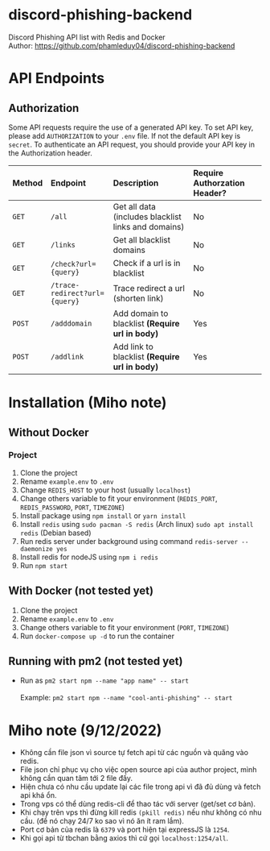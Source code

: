 # discord-phishing-backend
Discord Phishing API list with Redis and Docker<br>
Author: https://github.com/phamleduy04/discord-phishing-backend

# API Endpoints
## Authorization
Some API requests require the use of a generated API key. To set API key, please add `AUTHORIZATION` to your `.env` file. If not the default API key is `secret`. To authenticate an API request, you should provide your API key in the Authorization header.

| Method | Endpoint | Description | Require Authorzation Header? |
| :--- | :--- | :--- | :--- |
| `GET` | `/all` | Get all data (includes blacklist links and domains) | No |
| `GET` | `/links` | Get all blacklist domains | No |
| `GET` | `/check?url={query}` | Check if a url is in blacklist | No |
| `GET` | `/trace-redirect?url={query}` | Trace redirect a url (shorten link) | No |
| `POST` | `/adddomain` | Add domain to blacklist **(Require url in body)** | Yes |
| `POST` | `/addlink` | Add link to blacklist **(Require url in body)** | Yes |

# Installation (Miho note)
## Without Docker
### Project
1. Clone the project
2. Rename `example.env` to `.env`
3. Change `REDIS_HOST` to your host (usually `localhost`)
4. Change others variable to fit your environment (`REDIS_PORT`, `REDIS_PASSWORD`, `PORT`, `TIMEZONE`)
5. Install package using `npm install` or `yarn install`
6. Install `redis` using `sudo pacman -S redis` (Arch linux) `sudo apt install redis` (Debian based)
7. Run redis server under background using command `redis-server --daemonize yes`
8. Install redis for nodeJS using `npm i redis`
9. Run `npm start`

## With Docker (not tested yet)
1. Clone the project
2. Rename `example.env` to `.env`
3. Change others variable to fit your environment (`PORT`, `TIMEZONE`)
4. Run `docker-compose up -d` to run the container

## Running with pm2 (not tested yet)
- Run as `pm2 start npm --name "app name" -- start`<br><br>
Example: `pm2 start npm --name "cool-anti-phishing" -- start` 

# Miho note (9/12/2022)
- Không cần file json vì source tự fetch api từ các nguồn và quăng vào redis.
- File json chỉ phục vụ cho việc open source api của author project, mình không cần quan tâm tới 2 file đấy.
- Hiện chưa có nhu cầu update lại các file trong api vì đã đủ dùng và fetch api khá ổn.
- Trong vps có thể dùng redis-cli để thao tác với server (get/set cơ bản).
- Khi chạy trên vps thì đừng kill redis `(pkill redis)` nếu như không có nhu cầu. (để nó chạy 24/7 ko sao vì nó ăn ít ram lắm).
- Port cơ bản của redis là `6379` và port hiện tại expressJS là `1254`.
- Khi gọi api từ tbchan bằng axios thì cứ gọi `localhost:1254/all`.